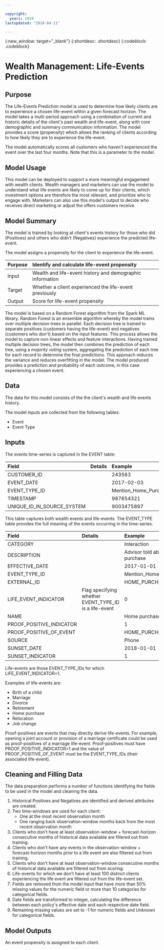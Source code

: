 ```yaml
---

copyright:
  years: 2018
lastupdated: "2018-04-11"

---
```


<!-- Common attributes used in the template are defined as follows: -->
{:new_window: target="_blank"}
{:shortdesc: .shortdesc}
{:codeblock: .codeblock}


# Wealth Management: Life-Events Prediction

## Purpose

The Life-Events Prediction model is used to determine how likely clients are to experience a chosen life-event within a given forecast horizon. The model takes a multi-period approach using a combination of current and historic details of the client's past wealth and life-event, along with core demographic and summary communication information. The model provides a score (propensity) which allows the ranking of clients according to how likely they are to experience the life-event.

The model automatically scores all customers who haven't experienced the event over the last four months. Note that this is a parameter to the model. 

## Model Usage

This model can be deployed to support a more meaningful engagement with wealth clients. Wealth managers and marketers can use the model to understand what life events are likely to come up for their clients, which investment options are therefore the most relevant, and prioritize who to engage with. Marketers can also use this model's output to decide who receives direct marketing or adjust the offers customers receive.


## Model Summary

The model is trained by looking at client's events history for those who did (Positives) and others who didn't (Negatives) experience the predicted life-event.

The model assigns a propensity for the client to experience the life-event.

| Purpose | Identify and calculate life-event propensity |
| :--- | :--- |
| Input | Wealth and life-event history and demographic information |
| Target | Whether a client experienced the life-event previously |
| Output | Score for life-event propensity |


The model is based on a Random Forest algorithm from the Spark ML library. 
Random Forest is an ensemble algorithm whereby the model trains over multiple decision trees in parallel. Each decision tree is trained to separate positives (customers having the life-event) and negatives (customers who don't) based on the input features. This process allows the model to capture non-linear effects and feature interactions.  Having trained multiple decision trees, the model then combines the prediction of each tree, using a *majority voting* system, aggregating the prediction of each tree for each record to determine the final predictions. This approach reduces the variance and reduces overfitting in the model.  The model produced provides a prediction and probability of each outcome, in this case experiencing a chosen event.

## Data

The data for this model consists of the the client's wealth and life events history.

The model inputs are collected from the following tables:

- Event
- Event Type

## Inputs

The events time-series is captured in the EVENT table:

| **Field** | **Details** | **Example** | **Format** | **Requirement** |
| :--- | :--- | :--- | :--- | :--- |
|CUSTOMER_ID||243563|STRING|MANDATORY|
|EVENT_DATE||2017-02-03|DATE|MANDATORY|
|EVENT_TYPE_ID||Mention_Home_Purchase|STRING|MANDATORY|
|TIMESTAMP||987654321|LONG|RECOMMENDED|
|UNIQUE_ID_IN_SOURCE_SYSTEM||9003475897|STRING|OPTIONAL|

This table captures both wealth events and life-events. The EVENT_TYPE table provides the full meaning of the events occurring in the time-series. 

| **Field** | **Details** | **Example** | **Format** | **Requirement** |
| :--- | :--- | :--- | :--- | :--- |
|CATEGORY||Interaction|STRING|RECOMMENDED|
|DESCRIPTION||Advisor told about home purchase|STRING|OPTIONAL|
|EFFECTIVE_DATE||2017-01-01|DATE|MANDATORY|
|EVENT_TYPE_ID||Mention_Home_Purchase|STRING|MANDATORY|
|EXTERNAL_ID||HOME_PURCH_231431|STRING|OPTIONAL|
|LIFE_EVENT_INDICATOR|Flag specifying whether EVENT_TYPE_ID is a life-event|0|BOOLEAN|MANDATORY|
|NAME||Home purchase|STRING|OPTIONAL|
|PROOF_POSITIVE_INDICATOR||1|BOOLEAN|RECOMMENDED|
|PROOF_POSITIVE_OF_EVENT||HOME_PURCHASE|STRING|RECOMMENDED|
|SOURCE||Phone|STRING|OPTIONAL|
|SUNSET_DATE||2018-01-01|DATE|OPTIONAL|
|SUNSET_INDICATOR||1|BOOLEAN|RECOMMENDED|

Life-events are those EVENT_TYPE_IDs for which LIFE_EVENT_INDICATOR=1. 

Examples of life-events are:

- Birth of a child
- Marriage
- Divorce
- Retirement
- Home purchase
- Relocation
- Job change

Proof-positives are events that may directly derive life-events. For example, opening a joint account or provision of a marriage certificate could be used as proof-positives of a marriage life-event. Proof-positives must have PROOF_POSITIVE_INDICATOR=1 and the value of PROOF_POSITIVE_OF_EVENT must be the EVENT_TYPE_IDs (their associated life-event).

## Cleaning and Filling Data

The data preparation performs a number of functions identifying the fields to be used in the model and cleaning the data.

1. Historical Positives and Negatives are identified and derived attributes are created.
2. Two time-windows are used for each client:
	- One at the most recent observation month
	- One ranging back observation-window months back from the most recent observation month
3. Clients who don't have at least observation-window + forecast-horizon consecutive months of historical data available are filtered out from training.
4. Clients who don't have any events in the observation-window + forecast-horizon months prior to a life event are also filtered out from training.
5. Clients who don't have at least observation-window consecutive months of historical data available are filtered out from scoring.
6. Life-events for which we don't have at least 100 distinct clients experiencing the life event are filtered out from the life-event set.
7. Fields are removed from the model input that have more than 50% missing values for the numeric field or more than 10 categories for categorical fields.
8. Date fields are transformed to integer, calculating the difference between each policy's effective date and each respective date field.
9. Remaining missing values are set to -1 for numeric fields and *Unknown* for categorical fields.

## Model Outputs

An event propensity is assigned to each client.
